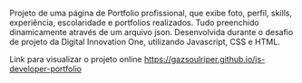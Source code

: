 Projeto de uma página de Portfolio profissional, que exibe foto, perfil, skills, experiência, escolaridade e portfolios realizados. Tudo preenchido dinamicamente através de um arquivo json. Desenvolvida durante o desafio de projeto da Digital Innovation One, utilizando Javascript, CSS e HTML.

Link para visualizar o projeto online <a href="https://gazsoulriper.github.io/js-developer-portfolio" target="_blank">https://gazsoulriper.github.io/js-developer-portfolio</a>
